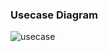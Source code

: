### Usecase Diagram 
![usecase](https://s17.picofile.com/file/8422199868/%d9%86%d9%85%d9%88%d8%af%d8%a7%d8%b1usecase.jpg)